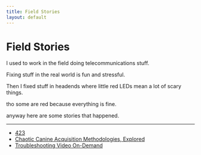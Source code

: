 ```yaml
---
title: Field Stories
layout: default
---
```


# Field Stories

I used to work in the field doing telecommunications stuff.

Fixing stuff in the real world is fun and stressful.

Then I fixed stuff in headends where little red LEDs mean a lot of scary things.

tho some are red because everything is fine.

anyway here are some stories that happened.

---

- [423](423.md)
- [Chaotic Canine Acquisition Methodologies, Explored](dog.md)
- [Troubleshooting Video On-Demand](video-on-demand.md)
